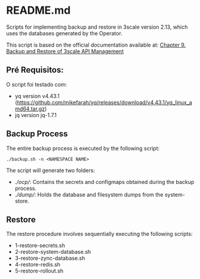 # README.md

Scripts for implementing backup and restore in 3scale version 2.13, which uses the databases generated by the Operator.

This script is based on the official documentation available at: [Chapter 9. Backup and Restore of 3scale API Management](https://access.redhat.com/documentation/en-us/red_hat_3scale_api_management/2.14/html/operating_red_hat_3scale_api_management/threescale-backup-restore)

## Pré Requisitos:

O script foi testado com:

- yq version v4.43.1 (https://github.com/mikefarah/yq/releases/download/v4.43.1/yq_linux_amd64.tar.gz)
- jq version jq-1.7.1


## Backup Process

The entire backup process is executed by the following script:

```
./backup.sh -n <NAMESPACE NAME>
```

The script will generate two folders:

- *./ocp/*: Contains the secrets and configmaps obtained during the backup process.
- *./dump/*: Holds the database and filesystem dumps from the system-store.

## Restore

The restore procedure involves sequentially executing the following scripts:

- 1-restore-secrets.sh
- 2-restore-system-database.sh
- 3-restore-zync-database.sh
- 4-restore-redis.sh 
- 5-restore-rollout.sh
